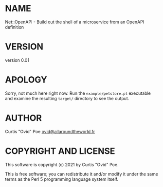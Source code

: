 # NAME

Net::OpenAPI - Build out the shell of a microservice from an OpenAPI definition

# VERSION

version 0.01

# APOLOGY

Sorry, not much here right now. Run the `example/petstore.pl` executable and
examine the resulting `target/` directory to see the output.

# AUTHOR

Curtis "Ovid" Poe <ovid@allaroundtheworld.fr>

# COPYRIGHT AND LICENSE

This software is copyright (c) 2021 by Curtis "Ovid" Poe.

This is free software; you can redistribute it and/or modify it under
the same terms as the Perl 5 programming language system itself.
